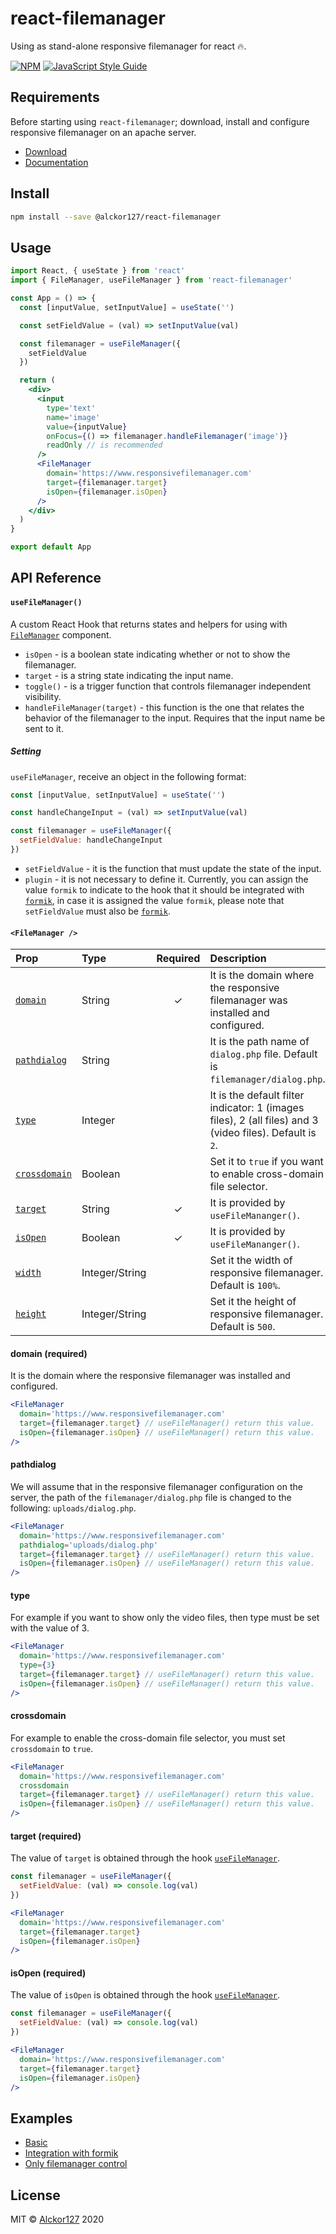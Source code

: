 # react-filemanager

Using as stand-alone responsive filemanager for react &#128293;.

[![NPM](https://img.shields.io/npm/v/@alckor127/react-filemanager.svg)](https://www.npmjs.com/package/@alckor127/react-filemanager) [![JavaScript Style Guide](https://img.shields.io/badge/code_style-standard-brightgreen.svg)](https://standardjs.com)

## Requirements

Before starting using `react-filemanager`; download, install and configure responsive filemanager on an apache server.

- [Download](https://www.responsivefilemanager.com/index.php#download-section)
- [Documentation](https://www.responsivefilemanager.com/index.php#documentation-section)

## Install

```bash
npm install --save @alckor127/react-filemanager
```

## Usage

```jsx
import React, { useState } from 'react'
import { FileManager, useFileManager } from 'react-filemanager'

const App = () => {
  const [inputValue, setInputValue] = useState('')

  const setFieldValue = (val) => setInputValue(val)

  const filemanager = useFileManager({
    setFieldValue
  })

  return (
    <div>
      <input
        type='text'
        name='image'
        value={inputValue}
        onFocus={() => filemanager.handleFilemanager('image')}
        readOnly // is recommended
      />
      <FileManager
        domain='https://www.responsivefilemanager.com'
        target={filemanager.target}
        isOpen={filemanager.isOpen}
      />
    </div>
  )
}

export default App
```

## API Reference

<a name="use-filemanager-hook"></a>

#### `useFileManager()`

A custom React Hook that returns states and helpers for using with [`FileManager`](#filemanager-component) component.

- `isOpen` - is a boolean state indicating whether or not to show the filemanager.
- `target` - is a string state indicating the input name.
- `toggle()` - is a trigger function that controls filemanager independent visibility.
- `handleFileManager(target)` - this function is the one that relates the behavior of the filemanager to the input. Requires that the input name be sent to it.

##### Setting

`useFileManager`, receive an object in the following format:

```jsx
const [inputValue, setInputValue] = useState('')

const handleChangeInput = (val) => setInputValue(val)

const filemanager = useFileManager({
  setFieldValue: handleChangeInput
})
```

- `setFieldValue` - it is the function that must update the state of the input.
- `plugin` - it is not necessary to define it. Currently, you can assign the value `formik` to indicate to the hook that it should be integrated with [`formik`](https://jaredpalmer.com/formik/), in case it is assigned the value `formik`, please note that `setFieldValue` must also be [`formik`](https://jaredpalmer.com/formik/).

<a name="filemanager-component"></a>

#### `<FileManager />`

| Prop                               | Type           | Required | Description                                                                                              |
| :--------------------------------- | :------------- | :------: | :------------------------------------------------------------------------------------------------------- |
| [`domain`](#domain-prop)           | String         |    ✓     | It is the domain where the responsive filemanager was installed and configured.                          |
| [`pathdialog`](#pathdialog-prop)   | String         |          | It is the path name of `dialog.php` file. Default is `filemanager/dialog.php`.                           |
| [`type`](#type-prop)               | Integer        |          | It is the default filter indicator: 1 (images files), 2 (all files) and 3 (video files). Default is `2`. |
| [`crossdomain`](#crossdomain-prop) | Boolean        |          | Set it to `true` if you want to enable cross-domain file selector.                                       |
| [`target`](#target-prop)           | String         |    ✓     | It is provided by `useFileMananger()`.                                                                   |
| [`isOpen`](#is-open-prop)          | Boolean        |    ✓     | It is provided by `useFileMananger()`.                                                                   |
| [`width`](#width-prop)             | Integer/String |          | Set it the width of responsive filemanager. Default is `100%`.                                           |
| [`height`](#height-prop)           | Integer/String |          | Set it the height of responsive filemanager. Default is `500`.                                           |

<a name="domain-prop"></a>

#### domain (required)

It is the domain where the responsive filemanager was installed and configured.

```jsx
<FileManager
  domain='https://www.responsivefilemanager.com'
  target={filemanager.target} // useFileManager() return this value.
  isOpen={filemanager.isOpen} // useFileManager() return this value.
/>
```

<a name="pathdialog-prop"></a>

#### pathdialog

We will assume that in the responsive filemanager configuration on the server, the path of the `filemanager/dialog.php` file is changed to the following: `uploads/dialog.php`.

```jsx
<FileManager
  domain='https://www.responsivefilemanager.com'
  pathdialog='uploads/dialog.php'
  target={filemanager.target} // useFileManager() return this value.
  isOpen={filemanager.isOpen} // useFileManager() return this value.
/>
```

<a name="type-prop"></a>

#### type

For example if you want to show only the video files, then type must be set with the value of 3.

```jsx
<FileManager
  domain='https://www.responsivefilemanager.com'
  type={3}
  target={filemanager.target} // useFileManager() return this value.
  isOpen={filemanager.isOpen} // useFileManager() return this value.
/>
```

<a name="crossdomain-prop"></a>

#### crossdomain

For example to enable the cross-domain file selector, you must set `crossdomain` to `true`.

```jsx
<FileManager
  domain='https://www.responsivefilemanager.com'
  crossdomain
  target={filemanager.target} // useFileManager() return this value.
  isOpen={filemanager.isOpen} // useFileManager() return this value.
/>
```

<a name="target-prop"></a>

#### target (required)

The value of `target` is obtained through the hook [`useFileManager`](#use-filemanager-hook).

```jsx
const filemanager = useFileManager({
  setFieldValue: (val) => console.log(val)
})

<FileManager
  domain='https://www.responsivefilemanager.com'
  target={filemanager.target}
  isOpen={filemanager.isOpen}
/>
```

<a name="is-open-prop"></a>

#### isOpen (required)

The value of `isOpen` is obtained through the hook [`useFileManager`](#use-filemanager-hook).

```jsx
const filemanager = useFileManager({
  setFieldValue: (val) => console.log(val)
})

<FileManager
  domain='https://www.responsivefilemanager.com'
  target={filemanager.target}
  isOpen={filemanager.isOpen}
/>
```

## Examples

- [Basic](aaaaa)
- [Integration with formik](aaaaaa)
- [Only filemanager control](aaaa)

## License

MIT © [Alckor127](https://github.com/alckor127) 2020
